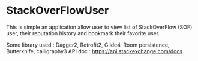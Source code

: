 # StackOverFlowUser

This is simple an application allow user to view list of StackOverFlow (SOF) user, their reputation history and bookmark their favorite user.

Some library used : Dagger2, Retrofit2, Glide4, Room persistence, Butterknife, calligraphy3
API doc : https://api.stackexchange.com/docs
